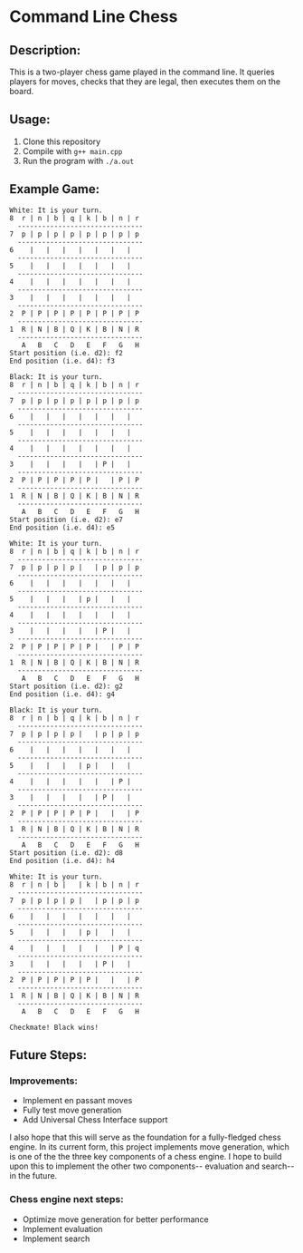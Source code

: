 # Command Line Chess

## Description:

This is a two-player chess game played in the command line. It queries players for moves, checks that they are legal, then executes them on the board.

## Usage:

1. Clone this repository
2. Compile with `g++ main.cpp`
3. Run the program with `./a.out`

## Example Game:

```
White: It is your turn.
8  r | n | b | q | k | b | n | r
  -------------------------------
7  p | p | p | p | p | p | p | p
  -------------------------------
6    |   |   |   |   |   |   |
  -------------------------------
5    |   |   |   |   |   |   |
  -------------------------------
4    |   |   |   |   |   |   |
  -------------------------------
3    |   |   |   |   |   |   |
  -------------------------------
2  P | P | P | P | P | P | P | P
  -------------------------------
1  R | N | B | Q | K | B | N | R
  -------------------------------
   A   B   C   D   E   F   G   H
Start position (i.e. d2): f2
End position (i.e. d4): f3

Black: It is your turn.
8  r | n | b | q | k | b | n | r
  -------------------------------
7  p | p | p | p | p | p | p | p
  -------------------------------
6    |   |   |   |   |   |   |
  -------------------------------
5    |   |   |   |   |   |   |
  -------------------------------
4    |   |   |   |   |   |   |
  -------------------------------
3    |   |   |   |   | P |   |
  -------------------------------
2  P | P | P | P | P |   | P | P
  -------------------------------
1  R | N | B | Q | K | B | N | R
  -------------------------------
   A   B   C   D   E   F   G   H
Start position (i.e. d2): e7
End position (i.e. d4): e5

White: It is your turn.
8  r | n | b | q | k | b | n | r
  -------------------------------
7  p | p | p | p |   | p | p | p
  -------------------------------
6    |   |   |   |   |   |   |
  -------------------------------
5    |   |   |   | p |   |   |
  -------------------------------
4    |   |   |   |   |   |   |
  -------------------------------
3    |   |   |   |   | P |   |
  -------------------------------
2  P | P | P | P | P |   | P | P
  -------------------------------
1  R | N | B | Q | K | B | N | R
  -------------------------------
   A   B   C   D   E   F   G   H
Start position (i.e. d2): g2
End position (i.e. d4): g4

Black: It is your turn.
8  r | n | b | q | k | b | n | r
  -------------------------------
7  p | p | p | p |   | p | p | p
  -------------------------------
6    |   |   |   |   |   |   |
  -------------------------------
5    |   |   |   | p |   |   |
  -------------------------------
4    |   |   |   |   |   | P |
  -------------------------------
3    |   |   |   |   | P |   |
  -------------------------------
2  P | P | P | P | P |   |   | P
  -------------------------------
1  R | N | B | Q | K | B | N | R
  -------------------------------
   A   B   C   D   E   F   G   H
Start position (i.e. d2): d8
End position (i.e. d4): h4

White: It is your turn.
8  r | n | b |   | k | b | n | r
  -------------------------------
7  p | p | p | p |   | p | p | p
  -------------------------------
6    |   |   |   |   |   |   |
  -------------------------------
5    |   |   |   | p |   |   |
  -------------------------------
4    |   |   |   |   |   | P | q
  -------------------------------
3    |   |   |   |   | P |   |
  -------------------------------
2  P | P | P | P | P |   |   | P
  -------------------------------
1  R | N | B | Q | K | B | N | R
  -------------------------------
   A   B   C   D   E   F   G   H

Checkmate! Black wins!
```

## Future Steps:

### Improvements:

- Implement en passant moves
- Fully test move generation
- Add Universal Chess Interface support

I also hope that this will serve as the foundation for a fully-fledged chess engine. In its current form, this project implements move generation, which is one of the the three key components of a chess engine. I hope to build upon this to implement the other two components-- evaluation and search-- in the future.

### Chess engine next steps:

- Optimize move generation for better performance
- Implement evaluation
- Implement search
